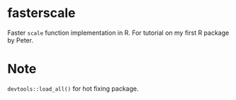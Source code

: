 # fasterscale

Faster `scale` function implementation in R. 
For tutorial on my first R package by Peter.

# Note

`devtools::load_all()` for hot fixing package.

